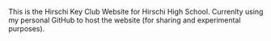 This is the Hirschi Key Club Website for Hirschi High School. Currenlty using my personal GitHub to host the website (for sharing and experimental purposes).
